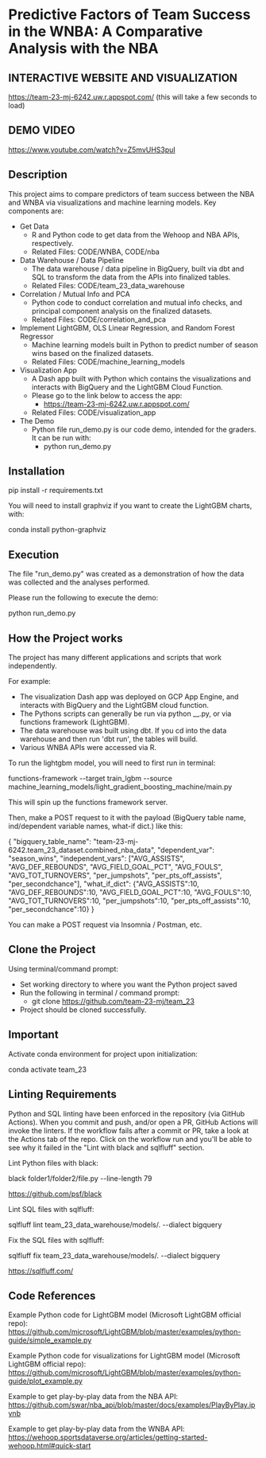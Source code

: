 # Predictive Factors of Team Success in the WNBA: A Comparative Analysis with the NBA                                       


## INTERACTIVE WEBSITE AND VISUALIZATION

https://team-23-mj-6242.uw.r.appspot.com/
(this will take a few seconds to load)
## DEMO VIDEO

https://www.youtube.com/watch?v=Z5mvUHS3puI

## Description

This project aims to compare predictors of team success between the NBA and WNBA via visualizations and machine learning models.
Key components are:
- Get Data
  - R and Python code to get data from the Wehoop and NBA APIs, respectively.
  - Related Files: CODE/WNBA, CODE/nba
- Data Warehouse / Data Pipeline
  - The data warehouse / data pipeline in BigQuery, built via dbt and SQL to transform the data from the APIs into finalized tables.
  - Related Files: CODE/team_23_data_warehouse 
- Correlation / Mutual Info and PCA
  - Python code to conduct correlation and mutual info checks, and principal component analysis on the finalized datasets.
  - Related Files: CODE/correlation_and_pca
- Implement LightGBM, OLS Linear Regression, and Random Forest Regressor
  - Machine learning models built in Python to predict number of season wins based on the finalized datasets.
  - Related Files: CODE/machine_learning_models
- Visualization App
  - A Dash app built with Python which contains the visualizations and interacts with BigQuery and the LightGBM Cloud Function.
  - Please go to the link below to access the app:
    - https://team-23-mj-6242.uw.r.appspot.com/
  - Related Files: CODE/visualization_app
- The Demo
  - Python file run_demo.py is our code demo, intended for the graders. It can be run with:
    - python run_demo.py

## Installation

pip install -r requirements.txt

You will need to install graphviz if you want to create the LightGBM charts, with:

conda install python-graphviz

## Execution

The file "run_demo.py" was created as a demonstration of how the data was collected and the analyses performed.

Please run the following to execute the demo:

python run_demo.py

## How the Project works

The project has many different applications and scripts that work independently. 

For example:
- The visualization Dash app was deployed on GCP App Engine, and interacts with BigQuery and the LightGBM cloud function. 
- The Pythons scripts can generally be run via python __.py, or via functions framework (LightGBM).
- The data warehouse was built using dbt. If you cd into the data warehouse and then run 'dbt run', the tables will build.
- Various WNBA APIs were accessed via R.

To run the lightgbm model, you will need to first run in terminal:

functions-framework --target train_lgbm --source machine_learning_models/light_gradient_boosting_machine/main.py

This will spin up the functions framework server.

Then, make a POST request to it with the payload (BigQuery table name, ind/dependent variable names, what-if dict.) like this:

{
  "bigquery_table_name": "team-23-mj-6242.team_23_dataset.combined_nba_data",
  "dependent_var": "season_wins",
  "independent_vars": ["AVG_ASSISTS", "AVG_DEF_REBOUNDS", "AVG_FIELD_GOAL_PCT", 
"AVG_FOULS", "AVG_TOT_TURNOVERS", "per_jumpshots", "per_pts_off_assists", "per_secondchance"],
  "what_if_dict": {"AVG_ASSISTS":10, "AVG_DEF_REBOUNDS":10, "AVG_FIELD_GOAL_PCT":10, 
"AVG_FOULS":10, "AVG_TOT_TURNOVERS":10, "per_jumpshots":10, "per_pts_off_assists":10, "per_secondchance":10}
}

You can make a POST request via Insomnia / Postman, etc.

## Clone the Project

Using terminal/command prompt:
- Set working directory to where you want the Python project saved
- Run the following in terminal / command prompt:
  - git clone https://github.com/team-23-mj/team_23
- Project should be cloned successfully.

## Important
Activate conda environment for project upon initialization:

conda activate team_23

## Linting Requirements
Python and SQL linting have been enforced in the repository (via GitHub Actions).
When you commit and push, and/or open a PR, GitHub Actions will invoke the linters.
If the workflow fails after a commit or PR, take a look at the Actions tab of the repo.
Click on the workflow run and you'll be able to see why it failed in the "Lint with black and sqlfluff" section.

Lint Python files with black:

black folder1/folder2/file.py --line-length 79

https://github.com/psf/black

Lint SQL files with sqlfluff:

sqlfluff lint team_23_data_warehouse/models/. --dialect bigquery

Fix the SQL files with sqlfluff:

sqlfluff fix team_23_data_warehouse/models/. --dialect bigquery

https://sqlfluff.com/

## Code References

Example Python code for LightGBM model (Microsoft LightGBM official repo): 
https://github.com/microsoft/LightGBM/blob/master/examples/python-guide/simple_example.py

Example Python code for visualizations for LightGBM model (Microsoft LightGBM official repo):
https://github.com/microsoft/LightGBM/blob/master/examples/python-guide/plot_example.py

Example to get play-by-play data from the NBA API: 
https://github.com/swar/nba_api/blob/master/docs/examples/PlayByPlay.ipynb

Example to get play-by-play data from the WNBA API: 
https://wehoop.sportsdataverse.org/articles/getting-started-wehoop.html#quick-start
